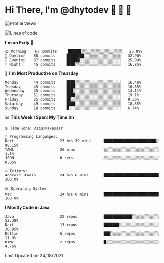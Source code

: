 # Hi There, I'm @dhytodev 👋 👋 👋

<!--
**DhytoDev/dhytodev** is a ✨ _special_ ✨ repository because its `README.md` (this file) appears on your GitHub profile.

Here are some ideas to get you started:

- 🔭 I’m currently working on ...
- 🌱 I’m currently learning ...
- 👯 I’m looking to collaborate on ...
- 🤔 I’m looking for help with ...
- 💬 Ask me about ...
- 📫 How to reach me: ...
- 😄 Pronouns: ...
- ⚡ Fun fact: ...
-->

<!--START_SECTION:waka-->
![Profile Views](http://img.shields.io/badge/Profile%20Views-1-blue)

![Lines of code](https://img.shields.io/badge/From%20Hello%20World%20I%27ve%20Written-282274%20lines%20of%20code-blue)

**I'm an Early 🐤** 

```text
🌞 Morning    67 commits     ██████░░░░░░░░░░░░░░░░░░░   25.09% 
🌆 Daytime    88 commits     ████████░░░░░░░░░░░░░░░░░   32.96% 
🌃 Evening    67 commits     ██████░░░░░░░░░░░░░░░░░░░   25.09% 
🌙 Night      45 commits     ████░░░░░░░░░░░░░░░░░░░░░   16.85%

```
📅 **I'm Most Productive on Thursday** 

```text
Monday       44 commits     ████░░░░░░░░░░░░░░░░░░░░░   16.48% 
Tuesday      45 commits     ████░░░░░░░░░░░░░░░░░░░░░   16.85% 
Wednesday    35 commits     ███░░░░░░░░░░░░░░░░░░░░░░   13.11% 
Thursday     51 commits     ████░░░░░░░░░░░░░░░░░░░░░   19.1% 
Friday       25 commits     ██░░░░░░░░░░░░░░░░░░░░░░░   9.36% 
Saturday     49 commits     ████░░░░░░░░░░░░░░░░░░░░░   18.35% 
Sunday       18 commits     █░░░░░░░░░░░░░░░░░░░░░░░░   6.74%

```


📊 **This Week I Spent My Time On** 

```text
⌚︎ Time Zone: Asia/Makassar

💬 Programming Languages: 
Dart                     23 hrs 39 mins      ████████████████████████░   98.15% 
YAML                     26 mins             ░░░░░░░░░░░░░░░░░░░░░░░░░   1.8% 
JSON                     0 secs              ░░░░░░░░░░░░░░░░░░░░░░░░░   0.05%

🔥 Editors: 
Android Studio           24 hrs 6 mins       █████████████████████████   100.0%

💻 Operating System: 
Mac                      24 hrs 6 mins       █████████████████████████   100.0%

```

**I Mostly Code in Java** 

```text
Java                     22 repos            █████████████░░░░░░░░░░░░   52.38% 
Dart                     13 repos            ███████░░░░░░░░░░░░░░░░░░   30.95% 
Kotlin                   5 repos             ███░░░░░░░░░░░░░░░░░░░░░░   11.9% 
HTML                     2 repos             █░░░░░░░░░░░░░░░░░░░░░░░░   4.76%

```



 Last Updated on 24/08/2021
<!--END_SECTION:waka-->
